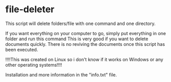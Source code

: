 # file-deleter


This script will delete folders/file with one command and one directory.

If you want everything on your computer to go, simply put everything in one folder and run this command
This is very good if you want to delete documents quickly. 
There is no reviving the documents once this script has 
been executed. 

!!!!This was created on Linux so i don't know if it works on Windows or any other operating systems!!!!

Installation and more information in the "info.txt" file.
